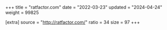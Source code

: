+++
title = "ratfactor.com"
date = "2022-03-23"
updated = "2024-04-24"
weight = 99825

[extra]
source = "http://ratfactor.com/"
ratio = 34
size = 97
+++
